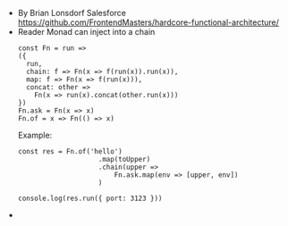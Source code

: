 - By Brian Lonsdorf
  Salesforce
  https://github.com/FrontendMasters/hardcore-functional-architecture/
- Reader Monad can inject into a chain
  ```
  const Fn = run =>
  ({
    run,
    chain: f => Fn(x => f(run(x)).run(x)),
    map: f => Fn(x => f(run(x))),
    concat: other =>
      Fn(x => run(x).concat(other.run(x)))
  })
  Fn.ask = Fn(x => x)
  Fn.of = x => Fn(() => x)
  ```
  Example:
  ```
  const res = Fn.of('hello')
                      .map(toUpper)
                      .chain(upper => 
                          Fn.ask.map(env => [upper, env])
                      )
  
  console.log(res.run({ port: 3123 }))
- ```